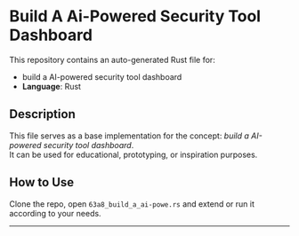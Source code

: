 # Build A Ai-Powered Security Tool Dashboard

This repository contains an auto-generated Rust file for:

- build a AI-powered security tool dashboard
- **Language**: Rust

## Description

This file serves as a base implementation for the concept: *build a AI-powered security tool dashboard*.  
It can be used for educational, prototyping, or inspiration purposes.

## How to Use

Clone the repo, open `63a8_build_a_ai-powe.rs` and extend or run it according to your needs.

---


